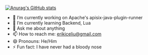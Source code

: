 [![Anurag's GitHub stats](https://github-readme-stats.vercel.app/api?username=ericluoliu)](https://github.com/anuraghazra/github-readme-stats)

<!--
**ericluoliu/ericluoliu** is a ✨ _special_ ✨ repository because its `README.md` (this file) appears on your GitHub profile.

Here are some ideas to get you started:
-->
- 🔭 I’m currently working on Apache's apisix-java-plugin-runner
- 🌱 I’m currently learning Backend, Lua
- 💬 Ask me about anything
- 📫 How to reach me: erikiceliu@gmail.com
- 😄 Pronouns: He/Him
- ⚡ Fun fact: I have never had a bloody nose

